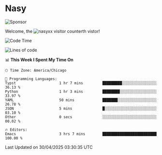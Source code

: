 # Nasy

<!--
<p align="center">
<img height="200" src="https://github-readme-stats.vercel.app/api?username=nasyxx&count_private=true&show_icons=true&theme=dracula&include_all_commits=true"/>
<img height="200" src="https://github-readme-stats.vercel.app/api/top-langs/?username=nasyxx&theme=dracula&hide=html,jupyter+notebook&count_private=true&show_icons=true"/>
</p>

  
----------------
-->

![Sponsor](https://img.shields.io/static/v1.svg?label=Sponsor&message=%E2%9D%A4&logo=GitHub&style=flat&color=pink)
 
Welcome, the ![nasyxx visitor counter](https://count.getloli.com/get/@nasyxx?theme=rule34)th vistor!
 
<!--START_SECTION:waka-->
![Code Time](http://img.shields.io/badge/Code%20Time-4%2C745%20hrs%2027%20mins-blue)

![Lines of code](https://img.shields.io/badge/From%20Hello%20World%20I%27ve%20Written-6.3%20million%20lines%20of%20code-blue)

📊 **This Week I Spent My Time On** 

```text
🕑︎ Time Zone: America/Chicago

💬 Programming Languages: 
Typst                    1 hr 7 mins         █████████░░░░░░░░░░░░░░░░   36.13 % 
Python                   1 hr 3 mins         ████████░░░░░░░░░░░░░░░░░   33.97 % 
YAML                     50 mins             ███████░░░░░░░░░░░░░░░░░░   26.78 % 
JSON                     5 mins              █░░░░░░░░░░░░░░░░░░░░░░░░   03.10 % 
Other                    0 secs              ░░░░░░░░░░░░░░░░░░░░░░░░░   00.02 % 

🔥 Editors: 
Emacs                    3 hrs 7 mins        █████████████████████████   100.00 % 
```


 Last Updated on 30/04/2025 03:30:35 UTC
<!--END_SECTION:waka-->

<!-- ![visitors](https://visitor-badge.laobi.icu/badge?page_id=nasyxx.nasyxx) -->
